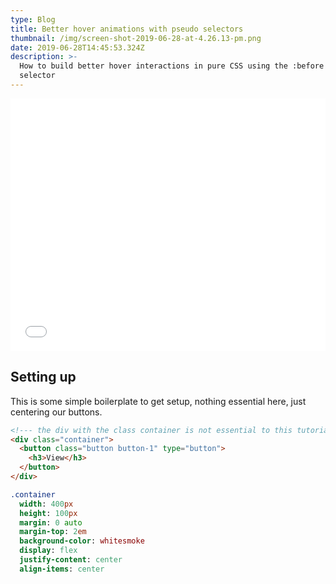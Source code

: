 ```yaml
---
type: Blog
title: Better hover animations with pseudo selectors
thumbnail: /img/screen-shot-2019-06-28-at-4.26.13-pm.png
date: 2019-06-28T14:45:53.324Z
description: >-
  How to build better hover interactions in pure CSS using the :before pseudo
  selector
---
```

<iframe height="404" style="width: 100%;" scrolling="no" title="CSS hover animations with :before psuedo element" src="//codepen.io/oajmeredith23/embed/preview/xopLOp/?height=404&theme-id=light&default-tab=css,result" frameborder="no" allowtransparency="true" allowfullscreen="true">  See the Pen <a href='https://codepen.io/oajmeredith23/pen/xopLOp/'>CSS hover animations with :before psuedo element</a> by Oliver Meredith  (<a href='https://codepen.io/oajmeredith23'>@oajmeredith23</a>) on <a href='https://codepen.io'>CodePen</a>.</iframe>

## Setting up

This is some simple boilerplate to get setup, nothing essential here, just centering our buttons.
```html
<!--- the div with the class container is not essential to this tutorial --->
<div class="container">  
  <button class="button button-1" type="button">    
    <h3>View</h3>  
  </button>
</div>
```

```sass
.container   
  width: 400px   
  height: 100px   
  margin: 0 auto   
  margin-top: 2em  
  background-color: whitesmoke  
  display: flex   
  justify-content: center  
  align-items: center
```